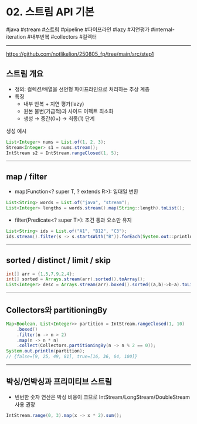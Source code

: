 # 02. 스트림 API 기본

#java #stream #스트림 #pipeline #파이프라인 #lazy #지연평가 #internal-iteration #내부반복 #collectors #컬렉터

---

https://github.com/notlikelion/250805_fp/tree/main/src/step1

## 스트림 개요

- 정의: 컬렉션/배열을 선언형 파이프라인으로 처리하는 추상 계층
- 특징
  - 내부 반복 + 지연 평가(lazy)
  - 원본 불변(가급적)과 사이드 이펙트 최소화
  - 생성 → 중간(0+) → 최종(1) 단계

생성 예시

```java
List<Integer> nums = List.of(1, 2, 3);
Stream<Integer> s1 = nums.stream();
IntStream s2 = IntStream.rangeClosed(1, 5);
```

---

## map / filter

- map(Function<? super T, ? extends R>): 일대일 변환

```java
List<String> words = List.of("java", "stream");
List<Integer> lengths = words.stream().map(String::length).toList();
```

- filter(Predicate<? super T>): 조건 통과 요소만 유지

```java
List<String> ids = List.of("A1", "B12", "C3");
ids.stream().filter(s -> s.startsWith("B")).forEach(System.out::println); // B12
```

---

## sorted / distinct / limit / skip

```java
int[] arr = {1,5,7,9,2,4};
int[] sorted = Arrays.stream(arr).sorted().toArray();
List<Integer> desc = Arrays.stream(arr).boxed().sorted((a,b)->b-a).toList();
```

---

## Collectors와 partitioningBy

```java
Map<Boolean, List<Integer>> partition = IntStream.rangeClosed(1, 10)
    .boxed()
    .filter(n -> n > 2)
    .map(n -> n * n)
    .collect(Collectors.partitioningBy(n -> n % 2 == 0));
System.out.println(partition);
// {false=[9, 25, 49, 81], true=[16, 36, 64, 100]}
```

---

## 박싱/언박싱과 프리미티브 스트림

- 빈번한 숫자 연산은 박싱 비용이 크므로 IntStream/LongStream/DoubleStream 사용 권장

```java
IntStream.range(0, 3).map(x -> x * 2).sum();
```
